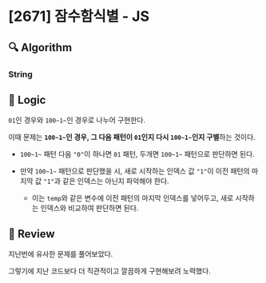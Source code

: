 # [2671] 잠수함식별 - JS

## :mag: Algorithm

### String

## :round_pushpin: Logic

`01`인 경우와 `100~1~`인 경우로 나누어 구현한다.

이때 문제는 **`100~1~`인 경우, 그 다음 패턴이 `01`인지 다시 `100~1~`인지 구별**하는 것이다.

- `100~1~` 패턴 다음 `"0"`이 하나면 `01` 패턴, 두개면 `100~1~` 패턴으로 판단하면 된다.

- 만약 `100~1~` 패턴으로 판단했을 시, 새로 시작하는 인덱스 값 `"1"`이 이전 패턴의 마지막 값 `"1"`과 같은 인덱스는 아닌지 파악해야 한다.

  - 이는 `temp`와 같은 변수에 이전 패턴의 마지막 인덱스를 넣어두고, 새로 시작하는 인덱스와 비교하여 판단하면 된다.

## :memo: Review

지난번에 유사한 문제를 풀어보았다.

그렇기에 지난 코드보다 더 직관적이고 깔끔하게 구현해보려 노력했다.